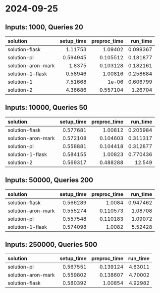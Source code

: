 # 2024-09-25

## Inputs: 1000, Queries 20

| solution           |   setup_time |   preproc_time |   run_time |
|:-------------------|-------------:|---------------:|-----------:|
| solution-flask     |     1.11753  |       1.09402  |   0.099367 |
| solution-pl        |     0.594945 |       0.105512 |   0.181877 |
| solution-aron-mark |     1.8375   |       0.103128 |   0.182161 |
| solution-1-flask   |     0.58946  |       1.00816  |   0.258684 |
| solution-1         |     7.51668  |       1e-06    |   0.606799 |
| solution-2         |     4.36686  |       0.557104 |   1.26704  |

## Inputs: 10000, Queries 50

| solution           |   setup_time |   preproc_time |   run_time |
|:-------------------|-------------:|---------------:|-----------:|
| solution-flask     |     0.577681 |       1.00812  |   0.205984 |
| solution-aron-mark |     0.572108 |       0.104603 |   0.311317 |
| solution-pl        |     0.558881 |       0.104418 |   0.312877 |
| solution-1-flask   |     0.584155 |       1.00823  |   0.770436 |
| solution-2         |     0.569317 |       0.488288 |  12.549    |

## Inputs: 50000, Queries 200

| solution           |   setup_time |   preproc_time |   run_time |
|:-------------------|-------------:|---------------:|-----------:|
| solution-flask     |     0.566289 |       1.0084   |   0.947462 |
| solution-aron-mark |     0.555274 |       0.110573 |   1.08708  |
| solution-pl        |     0.557548 |       0.110183 |   1.09072  |
| solution-1-flask   |     0.574098 |       1.0082   |   5.52428  |

## Inputs: 250000, Queries 500

| solution           |   setup_time |   preproc_time |   run_time |
|:-------------------|-------------:|---------------:|-----------:|
| solution-pl        |     0.567551 |       0.139124 |    4.63011 |
| solution-aron-mark |     0.559802 |       0.138607 |    4.70002 |
| solution-flask     |     0.580392 |       1.00854  |    4.92982 |